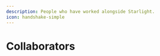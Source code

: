 ```yaml
---
description: People who have worked alongside Starlight.
icon: handshake-simple
---
```


# Collaborators

